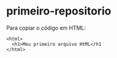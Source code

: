 # primeiro-repositorio

Para copiar o código em HTML:
```
<html>
  <h1>Meu primeiro arquivo HtML</h1
</html>
```
